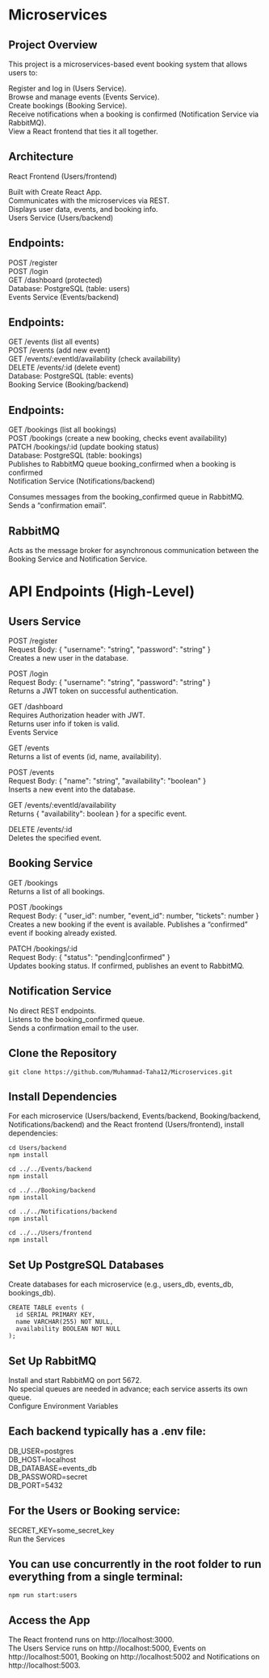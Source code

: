 # Microservices
## Project Overview
This project is a microservices-based event booking system that allows users to:

Register and log in (Users Service). \
Browse and manage events (Events Service). \
Create bookings (Booking Service). \
Receive notifications when a booking is confirmed (Notification Service via RabbitMQ). \
View a React frontend that ties it all together.

## Architecture
React Frontend (Users/frontend)

Built with Create React App. \
Communicates with the microservices via REST. \
Displays user data, events, and booking info. \
Users Service (Users/backend)

## Endpoints:
POST /register \
POST /login \
GET /dashboard (protected) \
Database: PostgreSQL (table: users) \
Events Service (Events/backend)

## Endpoints:
GET /events (list all events) \
POST /events (add new event) \
GET /events/:eventId/availability (check availability) \
DELETE /events/:id (delete event) \
Database: PostgreSQL (table: events) \
Booking Service (Booking/backend)

## Endpoints:
GET /bookings (list all bookings) \
POST /bookings (create a new booking, checks event availability) \
PATCH /bookings/:id (update booking status) \
Database: PostgreSQL (table: bookings) \
Publishes to RabbitMQ queue booking_confirmed when a booking is confirmed \
Notification Service (Notifications/backend)

Consumes messages from the booking_confirmed queue in RabbitMQ. \
Sends a “confirmation email”.

## RabbitMQ
Acts as the message broker for asynchronous communication between the Booking Service and Notification Service.

# API Endpoints (High-Level)
## Users Service
POST /register \
Request Body: { "username": "string", "password": "string" } \
Creates a new user in the database.

POST /login \
Request Body: { "username": "string", "password": "string" } \
Returns a JWT token on successful authentication.

GET /dashboard \
Requires Authorization header with JWT. \
Returns user info if token is valid. \
Events Service

GET /events \
Returns a list of events (id, name, availability).

POST /events \
Request Body: { "name": "string", "availability": "boolean" } \
Inserts a new event into the database.

GET /events/:eventId/availability \
Returns { "availability": boolean } for a specific event.

DELETE /events/:id \
Deletes the specified event.

## Booking Service
GET /bookings\
Returns a list of all bookings.

POST /bookings\
Request Body: { "user_id": number, "event_id": number, "tickets": number }\
Creates a new booking if the event is available. Publishes a “confirmed” event if booking already existed.

PATCH /bookings/:id\
Request Body: { "status": "pending|confirmed" }\
Updates booking status. If confirmed, publishes an event to RabbitMQ.

## Notification Service
No direct REST endpoints.\
Listens to the booking_confirmed queue.\
Sends a confirmation email to the user.

## Clone the Repository
```
git clone https://github.com/Muhammad-Taha12/Microservices.git
```

## Install Dependencies
For each microservice (Users/backend, Events/backend, Booking/backend, Notifications/backend) and the React frontend (Users/frontend), install dependencies:

```
cd Users/backend
npm install

cd ../../Events/backend
npm install

cd ../../Booking/backend
npm install

cd ../../Notifications/backend
npm install

cd ../../Users/frontend
npm install
```

## Set Up PostgreSQL Databases
Create databases for each microservice (e.g., users_db, events_db, bookings_db).
```
CREATE TABLE events (
  id SERIAL PRIMARY KEY,
  name VARCHAR(255) NOT NULL,
  availability BOOLEAN NOT NULL
);
```

## Set Up RabbitMQ
Install and start RabbitMQ on port 5672.\
No special queues are needed in advance; each service asserts its own queue.\
Configure Environment Variables

## Each backend typically has a .env file:
DB_USER=postgres\
DB_HOST=localhost\
DB_DATABASE=events_db\
DB_PASSWORD=secret\
DB_PORT=5432

## For the Users or Booking service:
SECRET_KEY=some_secret_key \
Run the Services

## You can use concurrently in the root folder to run everything from a single terminal:
```
npm run start:users
```

## Access the App
The React frontend runs on http://localhost:3000. \
The Users Service runs on http://localhost:5000, Events on http://localhost:5001, Booking on http://localhost:5002 and Notifications on http://localhost:5003.
